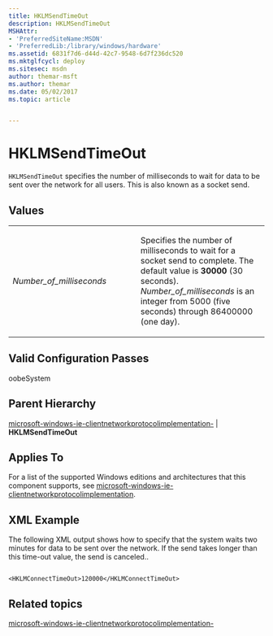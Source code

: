 ```yaml
---
title: HKLMSendTimeOut
description: HKLMSendTimeOut
MSHAttr:
- 'PreferredSiteName:MSDN'
- 'PreferredLib:/library/windows/hardware'
ms.assetid: 6831f7d6-d44d-42c7-9548-6d7f236dc520
ms.mktglfcycl: deploy
ms.sitesec: msdn
author: themar-msft
ms.author: themar
ms.date: 05/02/2017
ms.topic: article


---
```


# HKLMSendTimeOut


`HKLMSendTimeOut` specifies the number of milliseconds to wait for data to be sent over the network for all users. This is also known as a socket send.

## Values


<table>
<colgroup>
<col width="50%" />
<col width="50%" />
</colgroup>
<tbody>
<tr class="odd">
<td><p><em>Number_of_milliseconds</em></p></td>
<td><p>Specifies the number of milliseconds to wait for a socket send to complete. The default value is <strong>30000</strong> (30 seconds). <em>Number_of_milliseconds</em> is an integer from 5000 (five seconds) through 86400000 (one day).</p></td>
</tr>
</tbody>
</table>

 

## Valid Configuration Passes


oobeSystem

## Parent Hierarchy


[microsoft-windows-ie-clientnetworkprotocolimplementation-](microsoft-windows-ie-clientnetworkprotocolimplementation.md) | **HKLMSendTimeOut**

## Applies To


For a list of the supported Windows editions and architectures that this component supports, see [microsoft-windows-ie-clientnetworkprotocolimplementation](microsoft-windows-ie-clientnetworkprotocolimplementation.md).

## XML Example


The following XML output shows how to specify that the system waits two minutes for data to be sent over the network. If the send takes longer than this time-out value, the send is canceled..

```
 
<HKLMConnectTimeOut>120000</HKLMConnectTimeOut>
```

## Related topics


[microsoft-windows-ie-clientnetworkprotocolimplementation-](microsoft-windows-ie-clientnetworkprotocolimplementation.md)

 

 







